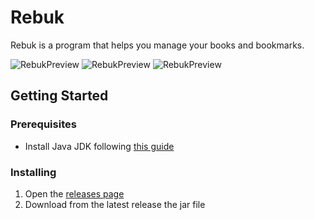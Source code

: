 ﻿# Rebuk

Rebuk is a program that helps you manage your books and bookmarks.

![RebukPreview](https://user-images.githubusercontent.com/49209517/82599988-769efd80-9bad-11ea-8f1c-d622fc537442.png)
![RebukPreview](https://user-images.githubusercontent.com/49209517/82599993-79015780-9bad-11ea-8db7-cdba1f4b6558.png)
![RebukPreview](https://user-images.githubusercontent.com/49209517/82599996-7a328480-9bad-11ea-8c07-105729aa6142.png)

## Getting Started

### Prerequisites

* Install Java JDK following [this guide](https://www.codejava.net/java-se/download-and-install-java-11-openjdk-and-oracle-jdk)

### Installing

1. Open the [releases page](https://github.com/serpest/Rebuk/releases)
1. Download from the latest release the jar file
